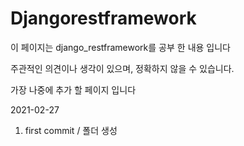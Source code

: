 # Djangorestframework

이 페이지는 django_restframework를 공부 한 내용 입니다

주관적인 의견이나 생각이 있으며, 정확하지 않을 수 있습니다.

가장 나중에 추가 할 페이지 입니다

2021-02-27 

1. first commit / 폴더 생성

